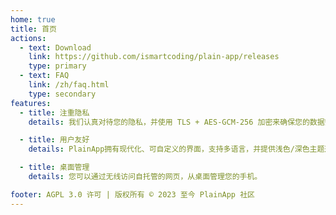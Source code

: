 ```yaml
---
home: true
title: 首页
actions:
  - text: Download
    link: https://github.com/ismartcoding/plain-app/releases
    type: primary
  - text: FAQ
    link: /zh/faq.html
    type: secondary
features:
  - title: 注重隐私
    details: 我们认真对待您的隐私，并使用 TLS + AES-GCM-256 加密来确保您的数据安全。

  - title: 用户友好
    details: PlainApp拥有现代化、可自定义的界面，支持多语言，并提供浅色/深色主题选项。

  - title: 桌面管理
    details: 您可以通过无线访问自托管的网页，从桌面管理您的手机。

footer: AGPL 3.0 许可 | 版权所有 © 2023 至今 PlainApp 社区
---
```

